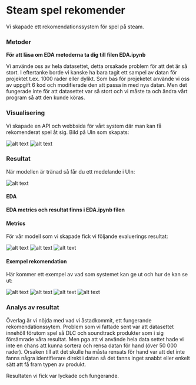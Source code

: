 # Steam spel rekomender

Vi skapade ett rekomendationssystem för spel på steam.

### Metoder

**För att läsa om EDA metoderna ta dig till filen EDA.ipynb**

Vi använde oss av hela datasettet, detta orsakade problem för att det är så stort. I eftertanke borde vi kanske ha bara tagit ett sampel av datan för projektet t.ex. 1000 rader eller dylikt.
Som bas för projeketet använde vi oss av uppgift 6 kod och modifierade den att passa in med nya datan. Men det fungerade inte för att datasettet var så stort och vi måste ta och ändra vårt program så att den kunde köras.

### Visualisering

Vi skapade en API och webbsida för vårt system där man kan få rekomenderat spel åt sig.
Bild på UIn som skapats:

![alt text](image.png)
![alt text](image-1.png)

### Resultat

När modellen är tränad så får du ett medelande i UIn:

![alt text](image-3.png)

#### EDA

**EDA metrics och resultat finns i EDA.ipynb filen**

#### Metrics

För vår modell som vi skapade fick vi följande evaluerings resultat:

![alt text](image-8.png)
![alt text](image-2.png)
![alt text](image-9.png)

#### Exempel rekomendation

Här kommer ett exempel av vad som systemet kan ge ut och hur de kan se ut:

![alt text](image-4.png)
![alt text](image-5.png)
![alt text](image-6.png)
![alt text](image-7.png)

### Analys av resultat

Överlag är vi nöjda med vad vi åstadkommit, ett fungerande rekomendationssytem. Problem som vi fattade sent var att datasettet innehöll förutom spel så DLC och soundtrack produkter som i sig försämrade våra resultat. Men pga att vi använde hela data settet hade vi inte en chans att kunna sortera och rensa datan för hand (över 50 000 rader). Orsaken till att det skulle ha måsta rensats för hand var att det inte fanns några identifierare direkt i datan så det fanns inget snabbt eller enkelt sätt att få fram typen av produkt.

Resultaten vi fick var lyckade och fungerande.
